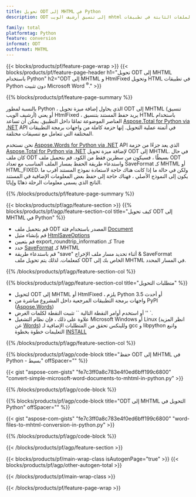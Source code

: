 ```yaml
---
title: تحويل ODT إلى MHTML في Python
description: ODT إلى تنسيق أرشيف الويب mhtml وتحويل الملفات الثابتة في تطبيقات Python دون استخدام Microsoft Word 

family: total
platformtag: Python
feature: conversion
informat: ODT
outformat: MHTML
---
```

{{< blocks/products/pf/feature-page-wrap >}}
{{< blocks/products/pf/feature-page-header h1="تحويل ODT إلى MHTML باستخدام Python" h2="ODT إلى MHTML و HtmlFixed وتحويل HTML في تطبيقات Python دون تثبيت Microsoft Word <sup>&reg;</sup>." >}}

{{% blocks/products/pf/feature-page-summary %}}

بالنسبة لمطور Python ، الذي يحاول إضافة ميزة تحويل ODT إلى MHTML (تنسيق أرشيف الويب) أو يعني HtmlFixed ، يريد حفظ المستند بتنسيق HTML باستخدام العناصر الموضوعة تمامًا داخل التطبيق. يمكن أن تساعد [Aspose.Total for Python via .NET](https://products.aspose.com/total/python-net/) API في أتمتة عملية التحويل. إنها حزمة كاملة من واجهات برمجة التطبيقات المختلفة التي تتعامل مع تنسيقات مختلفة. 

نحن نستخدم [Aspose.Words for Python via .NET](https://products.aspose.com/words/python-net/) API الذي يعد جزءًا من حزمة [Aspose.Total for Python via .NET](https://products.aspose.com/total/python-net/) لإضافة ميزة تحويل ODT إلى MHTML. في حال كان ملف ODT بسيطًا ، فسيكون من سطرين فقط من الكود. قم بتحميل ملف ODT واستدعاء طريقة الحفظ بمسار الملف المناسب مع تعداد SaveFormat كـ MHTML أو HTML_FIXED. ولكن في حالة ما إذا كانت هناك حاجة لاستعادة نموذج المستند أقرب ما يكون إلى النموذج الأصلي ، فهناك حاجة إلى حفظ بعض المعلومات الإضافية في المستند الناتج الذي يسمى معلومات الرحلة ذهابًا وإيابًا.

{{% /blocks/products/pf/feature-page-summary %}}

{{< blocks/products/pf/agp/feature-section >}}
{{% blocks/products/pf/agp/feature-section-col title="كيف تحويل ODT إلى MHTML في Python" %}}
- قم بتحميل ملف ODT المصدر باستخدام فئة [Document](https://reference.aspose.com/words/python-net/aspose.words/document/)
- قم بإنشاء مثيل [HtmlSaveOptions](https://reference.aspose.com/words/python-net/aspose.words.saving/htmlsaveoptions/)
- قم بتعيين export_roundtrip_information كـ True
- حدد [SaveFormat](https://reference.aspose.com/words/python-net/aspose.words/saveformat/) كـ MHTML
- قم باستدعاء طريقة "save" أثناء تحديد مسار ملف الإخراج & SaveFormat كمعلمات. لذلك يتم تحويل ملف ODT الخاص بك إلى MHTML في المسار المحدد.

{{% /blocks/products/pf/agp/feature-section-col %}}

{{% blocks/products/pf/agp/feature-section-col title="متطلبات التحويل" %}}

- لتحويل ODT إلى MHTML أو HtmlFixed ، يلزم Python 3.5 أو أحدث
- واجهات برمجة التطبيقات المرجعية داخل المشروع مباشرة من PyPI ([Aspose.Words](https://pypi.org/project/aspose-words/))
- أو استخدم أوامر النقطة التالية `` تثبيت النقطة لكلمات الغرض '' `.
- علاوة على ذلك ، فإن نظام التشغيل Microsoft Windows أو Linux (انظر المزيد عن [Words](https://docs.aspose.com/words/python-net/system-requirements/)) وللينكس تحقق من المتطلبات الإضافية لـ gcc و libpython واتبع التعليمات خطوة بخطوة [INSTALL](https://docs.aspose.com/words/python-net/installation/)
 

{{% /blocks/products/pf/agp/feature-section-col %}}

{{% blocks/products/pf/agp/code-block title="حفظ ODT إلى MHTML في Python - بسيط" offSpacer="" %}}

{{< gist "aspose-com-gists" "fe7c3ff0a8c783e4f0ed6bff199c6800" "convert-simple-microsoft-word-documents-to-mhtml-in-python.py" >}}

{{% /blocks/products/pf/agp/code-block %}}

{{% blocks/products/pf/agp/code-block title="ODT إلى MHTML التحويل في Python" offSpacer="" %}}

{{< gist "aspose-com-gists" "fe7c3ff0a8c783e4f0ed6bff199c6800" "word-files-to-mhtml-conversion-in-python.py" >}}

{{% /blocks/products/pf/agp/code-block %}}

{{< /blocks/products/pf/agp/feature-section >}}

{{< blocks/products/pf/main-wrap-class isAutogenPage="true" >}}
{{< blocks/products/pf/agp/other-autogen-total >}}

{{< /blocks/products/pf/main-wrap-class >}}

{{< /blocks/products/pf/feature-page-wrap >}}